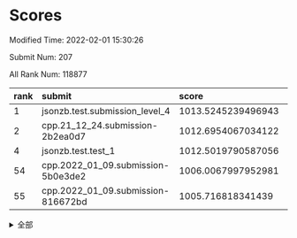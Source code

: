 # Scores

Modified Time: 2022-02-01 15:30:26

Submit Num: 207

All Rank Num: 118877

| rank |               submit               |       score        |       sigma        | pk_num |
| :--- | :--------------------------------- | :----------------- | :----------------- | :----- |
| 1    | jsonzb.test.submission_level_4     | 1013.5245239496943 | 0.8062661337604318 | 2293   |
| 2    | cpp.21_12_24.submission-2b2ea0d7   | 1012.6954067034122 | 0.7888817578450448 | 2296   |
| 4    | jsonzb.test.test_1                 | 1012.5019790587056 | 0.8033254207506224 | 2299   |
| 54   | cpp.2022_01_09.submission-5b0e3de2 | 1006.0067997952981 | 0.7171186405463542 | 2296   |
| 55   | cpp.2022_01_09.submission-816672bd | 1005.716818341439  | 0.7314692012250454 | 2294   |


<details>
<summary>全部</summary>

| rank |                 submit                 |       score        |       sigma        | pk_num |
| :--- | :------------------------------------- | :----------------- | :----------------- | :----- |
| 1    | jsonzb.test.submission_level_4         | 1013.5245239496943 | 0.8062661337604318 | 2293   |
| 2    | cpp.21_12_24.submission-2b2ea0d7       | 1012.6954067034122 | 0.7888817578450448 | 2296   |
| 3    | gobigger.level_3.submission_level_3_2  | 1012.5786492235367 | 0.7868460312993943 | 2301   |
| 4    | jsonzb.test.test_1                     | 1012.5019790587056 | 0.8033254207506224 | 2299   |
| 5    | gobigger.level_3.submission_level_3_35 | 1012.0178830170845 | 0.7925925612549161 | 2299   |
| 6    | gobigger.level_3.submission_level_3_49 | 1011.7088204088095 | 0.7592477502187895 | 2303   |
| 7    | gobigger.level_3.submission_level_3_18 | 1011.579252159404  | 0.7803603378214926 | 2302   |
| 8    | gobigger.level_3.submission_level_3_14 | 1011.4501999781934 | 0.7612083705077379 | 2295   |
| 9    | gobigger.level_3.submission_level_3_25 | 1011.4070251607442 | 0.7748494354432873 | 2298   |
| 10   | gobigger.level_3.submission_level_3_36 | 1010.8374306724302 | 0.7741872352139397 | 2297   |
| 11   | gobigger.level_3.submission_level_3_7  | 1010.7987409045345 | 0.764692576504145  | 2301   |
| 12   | gobigger.level_3.submission_level_3_44 | 1010.7149705286814 | 0.7688353897107661 | 2301   |
| 13   | gobigger.level_3.submission_level_3_23 | 1010.6600333932477 | 0.7711889271654785 | 2297   |
| 14   | gobigger.level_3.submission_level_3_33 | 1010.5464479751581 | 0.7705381348697845 | 2299   |
| 15   | gobigger.level_3.submission_level_3_29 | 1010.5139487447032 | 0.7598409821646958 | 2296   |
| 16   | gobigger.level_3.submission_level_3_11 | 1010.5069817612391 | 0.7539125853531298 | 2299   |
| 17   | gobigger.level_3.submission_level_3_16 | 1010.3841777448313 | 0.761480376969228  | 2305   |
| 18   | gobigger.level_3.submission_level_3_42 | 1010.3205113584081 | 0.7647498533392961 | 2287   |
| 19   | gobigger.level_3.submission_level_3_10 | 1010.3156764726731 | 0.7458326110866563 | 2302   |
| 20   | gobigger.level_3.submission_level_3_31 | 1010.2978974348545 | 0.7521546137188254 | 2300   |
| 21   | gobigger.level_3.submission_level_3_48 | 1010.2867764541836 | 0.76349525784239   | 2295   |
| 22   | gobigger.level_3.submission_level_3_5  | 1010.2752347517493 | 0.7550582806624568 | 2299   |
| 23   | gobigger.level_3.submission_level_3_39 | 1010.2505697760914 | 0.76015605476103   | 2298   |
| 24   | gobigger.level_3.submission_level_3_41 | 1010.2470389910658 | 0.7569821036884228 | 2298   |
| 25   | gobigger.level_3.submission_level_3_26 | 1010.2090089861607 | 0.7763269608956049 | 2298   |
| 26   | gobigger.level_3.submission_level_3_43 | 1009.9363863468228 | 0.7623336714101767 | 2298   |
| 27   | gobigger.level_3.submission_level_3_17 | 1009.9264748075925 | 0.740472126959384  | 2294   |
| 28   | gobigger.level_3.submission_level_3_24 | 1009.9173136843642 | 0.7595264233165725 | 2299   |
| 29   | gobigger.level_3.submission_level_3_32 | 1009.8640124958981 | 0.7587319466359614 | 2298   |
| 30   | gobigger.level_3.submission_level_3_30 | 1009.8304407531969 | 0.7378738580768447 | 2304   |
| 31   | gobigger.level_3.submission_level_3_3  | 1009.7280362333703 | 0.7632077649365818 | 2297   |
| 32   | gobigger.level_3.submission_level_3_1  | 1009.6961225781552 | 0.7547327314758017 | 2300   |
| 33   | gobigger.level_3.submission_level_3_9  | 1009.6828881353625 | 0.7431776400564951 | 2298   |
| 34   | gobigger.level_3.submission_level_3_12 | 1009.4844134859757 | 0.7473491879081404 | 2300   |
| 35   | gobigger.level_3.submission_level_3_13 | 1009.4379600193862 | 0.7639411927492157 | 2302   |
| 36   | gobigger.level_3.submission_level_3_19 | 1009.4264446315757 | 0.7572193508241063 | 2292   |
| 37   | gobigger.level_3.submission_level_3_37 | 1009.3243730214449 | 0.7488247886018696 | 2291   |
| 38   | gobigger.level_3.submission_level_3_6  | 1009.2724043278472 | 0.7432041951079115 | 2299   |
| 39   | gobigger.level_3.submission_level_3_0  | 1009.2175136548091 | 0.7632967250269819 | 2304   |
| 40   | gobigger.level_3.submission_level_3_40 | 1009.1621348756289 | 0.7444617034073412 | 2299   |
| 41   | gobigger.level_3.submission_level_3_38 | 1009.118458815511  | 0.7436554618166039 | 2303   |
| 42   | gobigger.level_3.submission_level_3_46 | 1009.0929096285124 | 0.7501320606714359 | 2291   |
| 43   | gobigger.level_3.submission_level_3_27 | 1008.9895356779763 | 0.7530917068418143 | 2298   |
| 44   | gobigger.level_3.submission_level_3_45 | 1008.9783034188979 | 0.7735133502479521 | 2299   |
| 45   | gobigger.level_3.submission_level_3_15 | 1008.9676654843995 | 0.7412025622615653 | 2296   |
| 46   | gobigger.level_3.submission_level_3_47 | 1008.9545828020608 | 0.7268407610571318 | 2296   |
| 47   | gobigger.level_3.submission_level_3_34 | 1008.9433666862836 | 0.7356804714648442 | 2292   |
| 48   | gobigger.level_3.submission_level_3_21 | 1008.8648078841654 | 0.7653790815454569 | 2296   |
| 49   | gobigger.level_3.submission_level_3_20 | 1008.8313533873896 | 0.7509323553665016 | 2297   |
| 50   | gobigger.level_3.submission_level_3_22 | 1008.7886088232154 | 0.7422576728029977 | 2300   |
| 51   | gobigger.level_3.submission_level_3_4  | 1008.6527737904867 | 0.726045760261986  | 2295   |
| 52   | gobigger.level_3.submission_level_3_8  | 1008.6280241047988 | 0.7362807240596871 | 2302   |
| 53   | gobigger.level_3.submission_level_3_28 | 1008.5341289215515 | 0.7333092224589605 | 2294   |
| 54   | cpp.2022_01_09.submission-5b0e3de2     | 1006.0067997952981 | 0.7171186405463542 | 2296   |
| 55   | cpp.2022_01_09.submission-816672bd     | 1005.716818341439  | 0.7314692012250454 | 2294   |
| 56   | gobigger.level_1.submission_level_1_1  | 1005.2064958474292 | 0.7205318872076845 | 2292   |
| 57   | gobigger.level_1.submission_level_1_37 | 1005.1606637765125 | 0.7223083230424371 | 2303   |
| 58   | gobigger.level_1.submission_level_1_47 | 1004.7832428084267 | 0.7385345465025147 | 2298   |
| 59   | gobigger.level_1.submission_level_1_3  | 1004.6954109633133 | 0.7135636230913427 | 2297   |
| 60   | gobigger.level_1.submission_level_1_10 | 1004.6434209783681 | 0.7163528338330193 | 2296   |
| 61   | gobigger.level_1.submission_level_1_43 | 1004.3815761272695 | 0.7199449176255915 | 2296   |
| 62   | gobigger.level_1.submission_level_1_18 | 1004.307044077749  | 0.726837806141489  | 2301   |
| 63   | gobigger.level_1.submission_level_1_30 | 1004.2051109546438 | 0.714514579022842  | 2297   |
| 64   | gobigger.level_1.submission_level_1_21 | 1004.1864690166695 | 0.7251505177134383 | 2296   |
| 65   | gobigger.level_1.submission_level_1_17 | 1004.146781771453  | 0.7111754706793643 | 2296   |
| 66   | gobigger.level_1.submission_level_1_8  | 1004.0977455718084 | 0.7179664057581051 | 2295   |
| 67   | gobigger.level_1.submission_level_1_41 | 1004.0343832419335 | 0.7178595616369345 | 2300   |
| 68   | gobigger.level_1.submission_level_1_44 | 1004.0211405075731 | 0.7116331392142573 | 2294   |
| 69   | gobigger.level_1.submission_level_1_46 | 1003.9280479001885 | 0.7194450969123684 | 2301   |
| 70   | gobigger.level_1.submission_level_1_40 | 1003.5443586663059 | 0.7265467838360172 | 2293   |
| 71   | gobigger.level_1.submission_level_1_33 | 1003.5055070958667 | 0.7119945102516146 | 2295   |
| 72   | gobigger.level_1.submission_level_1_27 | 1003.4527124418364 | 0.7227165715779023 | 2303   |
| 73   | gobigger.level_1.submission_level_1_36 | 1003.4460333228898 | 0.7133951853291703 | 2295   |
| 74   | gobigger.level_1.submission_level_1_12 | 1003.439643870057  | 0.7178639982192857 | 2302   |
| 75   | gobigger.level_1.submission_level_1_0  | 1003.3752800474026 | 0.7038350994633478 | 2293   |
| 76   | gobigger.level_1.submission_level_1_2  | 1003.3627402675263 | 0.7105456392471875 | 2297   |
| 77   | gobigger.level_1.submission_level_1_22 | 1003.3361178285667 | 0.7312435461263279 | 2300   |
| 78   | gobigger.level_1.submission_level_1_24 | 1003.295284568641  | 0.7268578063395676 | 2304   |
| 79   | gobigger.level_1.submission_level_1_13 | 1003.2630510595843 | 0.7111945311518746 | 2300   |
| 80   | gobigger.level_1.submission_level_1_14 | 1003.2325768027926 | 0.7292330931213283 | 2300   |
| 81   | gobigger.level_1.submission_level_1_45 | 1003.2250458449658 | 0.7119312693808831 | 2297   |
| 82   | gobigger.level_1.submission_level_1_29 | 1003.1856472644783 | 0.7165447355983698 | 2296   |
| 83   | gobigger.level_1.submission_level_1_23 | 1003.0768973731459 | 0.7270373456559918 | 2297   |
| 84   | gobigger.level_1.submission_level_1_49 | 1003.0067840789167 | 0.7138251933044429 | 2296   |
| 85   | gobigger.level_1.submission_level_1_6  | 1002.9943372976328 | 0.7151059100616374 | 2299   |
| 86   | gobigger.level_1.submission_level_1_28 | 1002.9593468271486 | 0.7154631464060033 | 2298   |
| 87   | gobigger.level_1.submission_level_1_42 | 1002.9204743478355 | 0.7183429581564735 | 2294   |
| 88   | gobigger.level_1.submission_level_1_35 | 1002.8755141069292 | 0.7114069264767604 | 2296   |
| 89   | gobigger.level_1.submission_level_1_7  | 1002.8604545071507 | 0.7246963922249904 | 2301   |
| 90   | gobigger.level_1.submission_level_1_26 | 1002.8458594126997 | 0.7093454778263713 | 2299   |
| 91   | gobigger.level_1.submission_level_1_32 | 1002.7633871933734 | 0.7184456007584225 | 2289   |
| 92   | gobigger.level_1.submission_level_1_31 | 1002.736094944872  | 0.710680040629888  | 2295   |
| 93   | gobigger.level_1.submission_level_1_48 | 1002.6112004685008 | 0.7216964092159939 | 2298   |
| 94   | gobigger.level_1.submission_level_1_11 | 1002.5251405476639 | 0.7150911251072785 | 2298   |
| 95   | gobigger.level_1.submission_level_1_4  | 1002.4877812330002 | 0.7171590467108704 | 2295   |
| 96   | gobigger.level_1.submission_level_1_34 | 1002.4161885569187 | 0.713626072118517  | 2297   |
| 97   | gobigger.level_1.submission_level_1_20 | 1002.2872143511854 | 0.7061355293254032 | 2299   |
| 98   | gobigger.level_1.submission_level_1_5  | 1002.2577972340184 | 0.6924761657726201 | 2289   |
| 99   | gobigger.level_1.submission_level_1_39 | 1002.1989644397529 | 0.717236932361208  | 2298   |
| 100  | gobigger.level_1.submission_level_1_25 | 1002.1654545706958 | 0.7115154232375472 | 2298   |
| 101  | gobigger.level_1.submission_level_1_9  | 1002.1322041302446 | 0.7159915190204085 | 2299   |
| 102  | gobigger.level_1.submission_level_1_15 | 1002.1294326328166 | 0.7188217324130675 | 2299   |
| 103  | gobigger.level_1.submission_level_1_16 | 1002.0679035900267 | 0.7177289621395716 | 2300   |
| 104  | gobigger.level_1.submission_level_1_19 | 1002.0552084430594 | 0.709089612588802  | 2296   |
| 105  | gobigger.level_1.submission_level_1_38 | 1001.8449114454901 | 0.7206595626516846 | 2295   |
| 106  | gobigger.random.submission_random_46   | 997.5875453288869  | 0.7045163530656898 | 2299   |
| 107  | gobigger.random.submission_random_37   | 997.2779993633809  | 0.7167931757384874 | 2298   |
| 108  | gobigger.random.submission_random_18   | 997.0234812902987  | 0.7080644579775993 | 2296   |
| 109  | gobigger.random.submission_random_30   | 996.8686641943938  | 0.7054402902574006 | 2296   |
| 110  | gobigger.random.submission_random_20   | 996.7469342729731  | 0.7025154695479725 | 2305   |
| 111  | gobigger.random.submission_random_0    | 996.6976178088703  | 0.6967677812381122 | 2299   |
| 112  | gobigger.random.submission_random_33   | 996.6036577553355  | 0.7047855779528278 | 2296   |
| 113  | gobigger.random.submission_random_41   | 996.4497279711983  | 0.7137292399511358 | 2299   |
| 114  | gobigger.random.submission_random_11   | 996.4014659147397  | 0.7071236236125124 | 2297   |
| 115  | gobigger.random.submission_random_31   | 996.343064825393   | 0.7123530113997696 | 2295   |
| 116  | gobigger.random.submission_random_10   | 996.3396882818424  | 0.7049534200118535 | 2297   |
| 117  | gobigger.random.submission_random_43   | 996.2893214655708  | 0.7037757806583571 | 2297   |
| 118  | gobigger.random.submission_random_36   | 996.2831748841309  | 0.7059912684387821 | 2291   |
| 119  | gobigger.random.submission_random_42   | 996.269618346906   | 0.7259200741416724 | 2294   |
| 120  | gobigger.random.submission_random_14   | 996.2356640104607  | 0.7087108635232827 | 2293   |
| 121  | gobigger.random.submission_random_23   | 996.2241563530716  | 0.7129188862945686 | 2294   |
| 122  | gobigger.random.submission_random_5    | 996.1229514069812  | 0.7126240009117835 | 2302   |
| 123  | gobigger.random.submission_random_38   | 996.0888027268899  | 0.7045730917396217 | 2293   |
| 124  | gobigger.random.submission_random_17   | 996.0701636780524  | 0.7251931909919941 | 2295   |
| 125  | gobigger.random.submission_random_1    | 995.9915253677223  | 0.7089354478288644 | 2297   |
| 126  | gobigger.random.submission_random_24   | 995.9853198321565  | 0.7059679079205119 | 2294   |
| 127  | gobigger.random.submission_random_27   | 995.9665132217935  | 0.7098254154819341 | 2304   |
| 128  | gobigger.random.submission_random_3    | 995.9647889018819  | 0.7160661463872013 | 2297   |
| 129  | gobigger.random.submission_random_48   | 995.8928257612147  | 0.6992348851365368 | 2294   |
| 130  | gobigger.random.submission_random_32   | 995.8694236260972  | 0.7008431500883014 | 2298   |
| 131  | gobigger.random.submission_random_22   | 995.829324607105   | 0.7267030667212938 | 2298   |
| 132  | gobigger.random.submission_random_44   | 995.8090238881573  | 0.7266865850219233 | 2300   |
| 133  | gobigger.random.submission_random_4    | 995.7589383745844  | 0.7030469972506553 | 2297   |
| 134  | gobigger.random.submission_random_15   | 995.7417768343873  | 0.7200753722251397 | 2302   |
| 135  | gobigger.random.submission_random_16   | 995.7071762447387  | 0.7047457607935608 | 2300   |
| 136  | gobigger.random.submission_random_25   | 995.6965803770055  | 0.6987304375753496 | 2294   |
| 137  | gobigger.random.submission_random_35   | 995.6954123414354  | 0.7235641985622293 | 2297   |
| 138  | gobigger.random.submission_random_49   | 995.6215434711694  | 0.7141056296450135 | 2301   |
| 139  | gobigger.random.submission_random_26   | 995.5545125983535  | 0.7149787870614722 | 2301   |
| 140  | gobigger.random.submission_random_47   | 995.4968046362736  | 0.705004281044398  | 2291   |
| 141  | gobigger.random.submission_random_12   | 995.4908095765605  | 0.7215511389313464 | 2294   |
| 142  | gobigger.random.submission_random_39   | 995.4779204066285  | 0.7220039672032009 | 2298   |
| 143  | gobigger.random.submission_random_7    | 995.4778919058922  | 0.7084665555173023 | 2300   |
| 144  | gobigger.random.submission_random_29   | 995.4728770126294  | 0.7097849147688898 | 2296   |
| 145  | gobigger.random.submission_random_45   | 995.4681649236043  | 0.7274799058057747 | 2295   |
| 146  | gobigger.random.submission_random_13   | 995.4490280488787  | 0.6987324217985814 | 2296   |
| 147  | gobigger.random.submission_random_19   | 995.3542221060566  | 0.7056026677001667 | 2297   |
| 148  | gobigger.random.submission_random_40   | 995.3517464726688  | 0.7149033957743025 | 2298   |
| 149  | gobigger.random.submission_random_6    | 995.3075544583069  | 0.7250817623460243 | 2297   |
| 150  | gobigger.random.submission_random_21   | 995.0338491905982  | 0.726844723761685  | 2303   |
| 151  | gobigger.random.submission_random_8    | 995.0103724409107  | 0.7277274130589221 | 2301   |
| 152  | gobigger.random.submission_random_2    | 994.5280828270043  | 0.6996355896542621 | 2293   |
| 153  | gobigger.random.submission_random_28   | 994.4777000775268  | 0.710635618633009  | 2297   |
| 154  | gobigger.random.submission_random_34   | 994.3716791416099  | 0.7210850083780608 | 2296   |
| 155  | gobigger.random.submission_random_9    | 994.1208646386852  | 0.7303943698559758 | 2300   |
| 156  | gobigger.level_2.submission_level_2_15 | 993.3005893852978  | 0.7295028913449656 | 2301   |
| 157  | gobigger.level_2.submission_level_2_26 | 993.1399244472325  | 0.7409207823887499 | 2295   |
| 158  | gobigger.level_2.submission_level_2_6  | 993.1384174074894  | 0.7275719514226492 | 2298   |
| 159  | gobigger.level_2.submission_level_2_17 | 993.1238037026734  | 0.7182473768401602 | 2294   |
| 160  | gobigger.level_2.submission_level_2_29 | 993.0174180280075  | 0.7355538410873821 | 2298   |
| 161  | gobigger.level_2.submission_level_2_18 | 993.0128246985381  | 0.7578262539720995 | 2297   |
| 162  | gobigger.level_2.submission_level_2_44 | 992.9134927584201  | 0.7362577535154944 | 2293   |
| 163  | gobigger.level_2.submission_level_2_27 | 992.8895914403752  | 0.7462894831029436 | 2300   |
| 164  | gobigger.level_2.submission_level_2_45 | 992.820369089843   | 0.7460753536551392 | 2297   |
| 165  | gobigger.level_2.submission_level_2_23 | 992.662295617815   | 0.761234448661946  | 2297   |
| 166  | gobigger.level_2.submission_level_2_46 | 992.5302690894447  | 0.7462500627154364 | 2293   |
| 167  | gobigger.level_2.submission_level_2_28 | 992.5268826095454  | 0.7294777854257979 | 2299   |
| 168  | gobigger.level_2.submission_level_2_47 | 992.4921912416135  | 0.7434423569522687 | 2298   |
| 169  | gobigger.level_2.submission_level_2_22 | 992.4688726921825  | 0.7515340792095829 | 2300   |
| 170  | gobigger.level_2.submission_level_2_1  | 992.4636650675568  | 0.7390877057750511 | 2295   |
| 171  | gobigger.level_2.submission_level_2_49 | 992.4513895482519  | 0.7347948995104844 | 2291   |
| 172  | gobigger.level_2.submission_level_2_9  | 992.4495314703832  | 0.7594994077500932 | 2297   |
| 173  | gobigger.level_2.submission_level_2_39 | 992.4055131196296  | 0.746931477608168  | 2300   |
| 174  | gobigger.level_2.submission_level_2_4  | 992.3182112539529  | 0.7380575557724842 | 2299   |
| 175  | gobigger.level_2.submission_level_2_40 | 992.2391350416403  | 0.7474904365081484 | 2298   |
| 176  | gobigger.level_2.submission_level_2_38 | 992.160653641398   | 0.755836710259435  | 2295   |
| 177  | gobigger.level_2.submission_level_2_43 | 992.1585316034708  | 0.7354276537595996 | 2291   |
| 178  | gobigger.level_2.submission_level_2_30 | 992.1402429202303  | 0.7478024565387645 | 2296   |
| 179  | gobigger.level_2.submission_level_2_5  | 992.1116070910979  | 0.7427494114582714 | 2298   |
| 180  | gobigger.level_2.submission_level_2_25 | 992.1033244645912  | 0.7364871081565997 | 2293   |
| 181  | gobigger.level_2.submission_level_2_24 | 992.0996292029412  | 0.7537002258026974 | 2292   |
| 182  | gobigger.level_2.submission_level_2_31 | 992.094003963025   | 0.7707920370384758 | 2297   |
| 183  | gobigger.level_2.submission_level_2_35 | 992.069716105386   | 0.7525215509665704 | 2294   |
| 184  | gobigger.level_2.submission_level_2_2  | 991.9751316676993  | 0.7356565031854186 | 2296   |
| 185  | gobigger.level_2.submission_level_2_48 | 991.9410431462762  | 0.7474807054467764 | 2294   |
| 186  | gobigger.level_2.submission_level_2_8  | 991.9361206482052  | 0.7500357710221753 | 2296   |
| 187  | gobigger.level_2.submission_level_2_12 | 991.8131506270325  | 0.7245933685730639 | 2297   |
| 188  | gobigger.level_2.submission_level_2_10 | 991.6810144080587  | 0.7422408572455043 | 2295   |
| 189  | gobigger.level_2.submission_level_2_36 | 991.6612253438963  | 0.738047554346159  | 2298   |
| 190  | gobigger.level_2.submission_level_2_19 | 991.5526423082829  | 0.7320410577396085 | 2291   |
| 191  | gobigger.level_2.submission_level_2_0  | 991.4967717814334  | 0.7581131710030721 | 2300   |
| 192  | gobigger.level_2.submission_level_2_37 | 991.4855070621287  | 0.7571306339751673 | 2296   |
| 193  | gobigger.level_2.submission_level_2_32 | 991.426017172805   | 0.7461017276554367 | 2296   |
| 194  | gobigger.level_2.submission_level_2_11 | 991.2901406578196  | 0.7508765518544857 | 2294   |
| 195  | gobigger.level_2.submission_level_2_41 | 991.2637169171762  | 0.7591115866113959 | 2300   |
| 196  | gobigger.level_2.submission_level_2_16 | 991.1528557810349  | 0.7667783449327709 | 2301   |
| 197  | gobigger.level_2.submission_level_2_34 | 991.074333928474   | 0.7630105888234093 | 2297   |
| 198  | gobigger.level_2.submission_level_2_20 | 991.0626406926269  | 0.7796372952883841 | 2295   |
| 199  | gobigger.level_2.submission_level_2_14 | 991.0598946374287  | 0.7548495570022012 | 2295   |
| 200  | gobigger.level_2.submission_level_2_13 | 991.0573095572602  | 0.771636960625876  | 2296   |
| 201  | gobigger.level_2.submission_level_2_33 | 990.9074935022022  | 0.7624286635748004 | 2300   |
| 202  | gobigger.level_2.submission_level_2_21 | 990.786785672191   | 0.7553001750623625 | 2295   |
| 203  | gobigger.level_2.submission_level_2_42 | 990.7110587476241  | 0.7535701673836712 | 2291   |
| 204  | gobigger.level_2.submission_level_2_7  | 990.0374651387992  | 0.768971422971957  | 2297   |
| 205  | gobigger.level_2.submission_level_2_3  | 989.9279598629145  | 0.7807760113604871 | 2301   |
| 206  | gobigger.none.submission_none_0        | 977.5825692285204  | 1.3424994438995117 | 2299   |
| 207  | gobigger.none.submission_none_1        | 977.5463409541914  | 1.268334739371716  | 2289   |

</details>